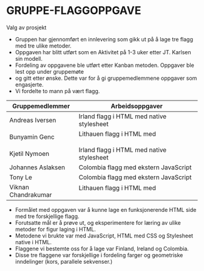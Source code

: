 # GRUPPE-FLAGGOPPGAVE
Valg av prosjekt

- Gruppen har gjennomført en innlevering som gikk ut på å lage tre flagg med tre ulike metoder.
- Oppgaven har blitt utført som en Aktivitet på 1-3 uker etter JT. Karlsen sin modell.
- Fordeling av oppgavene ble utført etter Kanban metoden. Oppgaver ble lest opp under gruppemøte
- og gitt etter ønske. Dette var for å gi gruppemedlemmene oppgaver som engasjerte. 
- Vi fordelte to mann på vært flagg.   

| Gruppemedlemmer     | Arbeidsoppgaver                           | 
|---------------------|-------------------------------------------|
| Andreas Iversen     | Irland flagg i HTML med native stylesheet |
| Bunyamin Genc       | Lithauen flagg i HTML med <p>             |
| Kjetil Nymoen       | Irland flagg i HTML med native stylesheet |
| Johannes Aslaksen   | Colombia flagg med ekstern JavaScript     |
| Tony Le             | Colombia flagg med ekstern JavaScript     |
| Viknan Chandrakumar | Lithauen flagg i HTML med <p>             |

- Formålet med oppgaven var å kunne lage en funksjonerende HTML side med tre forskjellige flagg.
- Forutsatte mål er å prøve ut, og eksperimentere for læring av ulike metoder for figur laging i HTML.
- Metodene vi brukte var med JavaScript, HTML med CSS og Stylesheet native i HTML.
- Flaggene vi bestemte oss for å lage var Finland, Ireland og Colombia.
- Disse tre flaggene var forskjellige i fordeling farger og geometriske inndelinger (kors, parallele sekvenser.)

